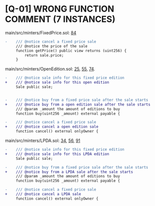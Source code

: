 # [Q-01] WRONG FUNCTION COMMENT (7 INSTANCES)

main/src/minters/FixedPrice.sol: [84](https://github.com/code-423n4/2022-12-escher/blob/main/src/minters/FixedPrice.sol#L84)

```diff
-    /// @notice cancel a fixed price sale
     /// @notice the price of the sale
     function getPrice() public view returns (uint256) {
         return sale.price;
     }
```

main/src/minters/OpenEdition.sol: [25](https://github.com/code-423n4/2022-12-escher/blob/main/src/minters/OpenEdition.sol#L25), [55](https://github.com/code-423n4/2022-12-escher/blob/main/src/minters/OpenEdition.sol#L55), [74](https://github.com/code-423n4/2022-12-escher/blob/main/src/minters/OpenEdition.sol#L74).

```diff
-    /// @notice sale info for this fixed price edition
+    /// @notice sale info for this open edition
     Sale public sale;


-    /// @notice buy from a fixed price sale after the sale starts
+    /// @notice buy from a open edition sale after the sale starts
     /// @param _amount the amount of editions to buy
     function buy(uint256 _amount) external payable {

-    /// @notice cancel a fixed price sale
+    /// @notice cancel a open edition sale
     function cancel() external onlyOwner {
```

main/src/minters/LPDA.sol: [34](https://github.com/code-423n4/2022-12-escher/blob/main/src/minters/LPDA.sol#L34), [56](https://github.com/code-423n4/2022-12-escher/blob/main/src/minters/LPDA.sol#L56), [91](https://github.com/code-423n4/2022-12-escher/blob/main/src/minters/LPDA.sol#L91)

```diff
-    /// @notice sale info for this fixed price edition
+    /// @notice sale info for this LPDA edition
     Sale public sale;

-    /// @notice buy from a fixed price sale after the sale starts
+    /// @notice buy from a LPDA sale after the sale starts
     /// @param _amount the amount of editions to buy
     function buy(uint256 _amount) external payable {

-    /// @notice cancel a fixed price sale
+    /// @notice cancel a LPDA sale
     function cancel() external onlyOwner {
```



